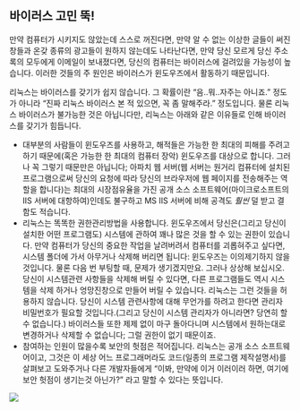 <?php require("../../entete.php"); ?> <?php require("../../base.php"); ?> <?php require("../../fonctions.php"); ?>

<div id="corps">

<h2>﻿바이러스 고민 뚝!</h2>

만약 컴퓨터가 시키지도 않았는데 스스로 꺼진다면, 만약 알 수 없는 이상한 글들이 써진 창들과 온갖 종류의 광고들이 원하지 않는데도 나타난다면, 만약 당신 모르게 당신 주소록의 모두에게 이메일이 보내졌다면, 당신의 컴퓨터는 바이러스에 걸려있을 가능성이 높습니다. 이러한 것들의 주 원인은 바이러스가 윈도우즈에서 활동하기 때문입니다.

리눅스는 바이러스를 갖기가 쉽지 않습니다. 그 확률이란 “음..뭐..자주는 아니죠.” 정도가 아니라 “진짜 리눅스 바이러스 본 적 있으면, 꼭 좀 말해주라.” 정도입니다. 물론 리눅스 바이러스가 불가능한 것은 아닙니다만, 리눅스는 아래와 같은 이유들로 인해 바이러스를 갖기가 힘듭니다.

<ul>

<li>대부분의 사람들이 윈도우즈를 사용하고, 해적들은 가능한 한 최대의 피해를 주려고 하기 때문에(혹은 가능한 한 최대의 컴퓨터 장악) 윈도우즈를 대상으로 합니다. 그러나 꼭 그렇기 때문만은 아닙니다; 아파치 웹 서버(웹 서버는 원거리 컴퓨터에 설치된 프로그램으로써 당신의 요청에 따라 당신의 브라우저에 웹 페이지를 전송해주는 역할을 합니다)는 최대의 시장점유율을 가진 공개 소스 소프트웨어(마이크로소프트의 IIS 서버에 대항하여)인데도 불구하고 MS IIS 서버에 비해 공격도 <i>훨씬</i> 덜 받고 결함도 적습니다.</li>

<li>리눅스는 똑똑한 권한관리방법을 사용합니다. 윈도우즈에서 당신은(그리고 당신이 설치한 어떤 프로그램도) 시스템에 관하여 꽤나 많은 것을 할 수 있는 권한이 있습니다. 만약 컴퓨터가 당신의 중요한 작업을 날려버려서 컴퓨터를 괴롭혀주고 싶다면, 시스템 폴더에 가서 아무거나 삭제해 버리면 됩니다: 윈도우즈는 이의제기하지 않을 것입니다. 물론 다음 번 부팅할 때, 문제가 생기겠지만요. 그러나 상상해 보십시오. 당신이 시스템관련 사항들을 삭제해 버릴 수 있다면, 다른 프로그램들도 역시 시스템을 삭제 하거나 엉망진창으로 만들어 버릴 수 있습니다. 리눅스는 그런 것들을 허용하지 않습니다. 당신이 시스템 관련사항에 대해 무언가를 하려고 한다면 관리자 비밀번호가 필요할 것입니다.(그리고 당신이 시스템 관리자가 아니라면? 당연히 할 수 없습니다.) 바이러스들 또한 제제 없이 마구 돌아다니며 시스템에서 원하는대로 변경하거나 삭제할 수 없습니다; 그럴 권한이 없기 때문이죠.</li>

<li>참여하는 인원이 많을수록 보안의 헛점은 적어집니다. 리눅스는 공개 소스 소프트웨어이고, 그것은 이 세상 어느 프로그래머라도 코드(일종의 프로그램 제작설명서)를 살펴보고 도와주거나 다른 개발자들에게 “이봐, 만약에 이거 이러이러 하면, 여기에 보안 헛점이 생기는것 아닌가?” 라고 말할 수 있다는 뜻입니다.</li>

</ul>

<img src="Images/viruses_thumb.png" />

</div>



